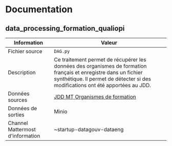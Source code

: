 # Documentation

## data_processing_formation_qualiopi

| Information | Valeur |
| -------- | -------- |
| Fichier source     | `DAG.py`     |
| Description | Ce traitement permet de récupérer les données des organismes de formation français et enregistre dans un fichier synthétique. Il permet de détecter si des modifications ont été apportées au JDD. | Hebdomadaire |
| Données sources | [JDD MT Organismes de formation](https://www.data.gouv.fr/fr/datasets/liste-publique-des-organismes-de-formation-l-6351-7-1-du-code-du-travail/) |
| Données de sorties | Minio |
| Channel Mattermost d'information | ~startup-datagouv-dataeng |
